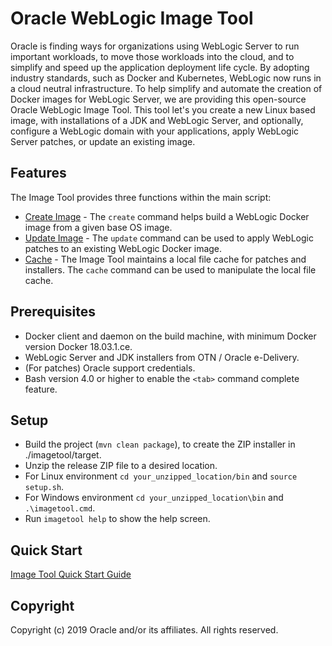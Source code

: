 # Oracle WebLogic Image Tool

Oracle is finding ways for organizations using WebLogic Server to run important workloads, to move those workloads into
the cloud, and to simplify and speed up the application deployment life cycle. By adopting industry standards, such as Docker
and Kubernetes, WebLogic now runs in a cloud neutral infrastructure.  To help simplify and automate the creation of
Docker images for WebLogic Server, we are providing this open-source
Oracle WebLogic Image Tool.  This tool let's you create a new Linux based image, with installations of a JDK and WebLogic Server,
and optionally, configure a WebLogic domain with your applications, apply WebLogic Server patches, or update an existing
image.

## Features

The Image Tool provides three functions within the main script:
  - [Create Image](site/create-image.md) - The `create` command helps build a WebLogic Docker image from a given base OS
  image.
  - [Update Image](site/update-image.md) - The `update` command can be used to apply WebLogic patches to an existing
  WebLogic Docker image.
  - [Cache](site/cache.md) - The Image Tool maintains a local file cache for patches and installers.  The `cache`
  command can be used to manipulate the local file cache.

## Prerequisites

- Docker client and daemon on the build machine, with minimum Docker version Docker 18.03.1.ce.
- WebLogic Server and JDK installers from OTN / Oracle e-Delivery.
- (For patches) Oracle support credentials.
- Bash version 4.0 or higher to enable the `<tab>` command complete feature.

## Setup

- Build the project (`mvn clean package`), to create the ZIP installer in ./imagetool/target.
- Unzip the release ZIP file to a desired location.
- For Linux environment `cd your_unzipped_location/bin` and `source setup.sh`. 
- For Windows environment `cd your_unzipped_location\bin` and `.\imagetool.cmd`. 
- Run `imagetool help` to show the help screen.

## Quick Start

[Image Tool Quick Start Guide](site/quickstart.md)

## Copyright
Copyright (c) 2019 Oracle and/or its affiliates. All rights reserved.
